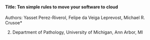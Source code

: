 #### Title: Ten simple rules to move your software to cloud


Authors: Yasset Perez-Riverol, Felipe da Veiga Leprevost, Michael R. Crusoe* 

2. Department of Pathology, University of Michigan, Ann Arbor, MI


